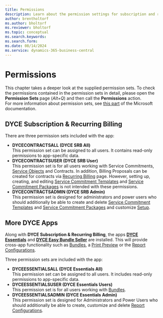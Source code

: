 ```yaml
---
title: Permissions
description: Learn about the permission settings for subscription and recurring billing.
author: brentholtorf
ms.author: bholtorf
ms.reviewer: bholtorf
ms.topic: conceptual
ms.search.keywords: 
ms.search.form: 
ms.date: 08/14/2024
ms.service: dynamics-365-business-central
---
```



# Permissions

This chapter takes a deeper look at the supplied permission sets. To check the permissions contained in the permission sets in detail, please open the **Permission Sets** page (*Alt+Q*) and then call the **Permissions** action. <br/>
For more information about permission sets, see <a href="https://learn.microsoft.com/en-us/dynamics365/business-central/ui-define-granular-permissions/" title= "Assign Permissions to Users and Groups">this part</a> of the Microsoft documentation.


## DYCE Subscription & Recurring Billing
There are three permission sets included with the app:
* **DYCECONTRACTSALL (DYCE SRB All)** <br/>
This permission set can be assigned to all users. It contains read-only permissions to app-specific data.
* **DYCECONTRACTSUSER (DYCE SRB User)** <br/>
This permission set is for all users working with Service Commitments, [Service Objects](/docs/srb/working-with-contracts/service-objects.md) and Contracts. In addition, Billing Proposals can be created for contracts via [Recurring Billing](/docs/srb/recurring-billing.md) page. However, setting up, creating, and editing [Service Commitment Templates](/docs/srb/masterdata/service-commitments.md#service-commitment-templates) and [Service Commitment Packages](/docs/srb/masterdata/service-commitments.md#service-commitment-packages) is not intended with these permissions.
* **DYCECONTRACTSADMIN (DYCE SRB Admin)** <br/>
This permission set is designed for administrators and power users who should additionally be able to create and delete [Service Commitment Templates](/docs/srb/masterdata/service-commitments.md#service-commitment-templates) and [Service Commitment Packages](/docs/srb/masterdata/service-commitments.md#service-commitment-packages) and customize [Setup](/docs/srb/setup/general.md).


## More DYCE Apps
Along with **DYCE Subscription & Recurring Billing**, the apps **[DYCE Essentials](/docs/general/essentials/welcome.md)** and **[DYCE Easy Bundle Seller](/docs/ebs/welcome.md)** are installed. This will provide cross-app functionality such as [Bundles](/docs/ebs/bundles.md), a [Print Preview](/docs/general/essentials/print-preview.md) or the [Report Configurations](/docs/general/essentials/report-configuration.md).

Three permission sets are included with the app:
* **DYCEESSENTIALSALL (DYCE Essentials All)** <br/>
This permission set can be assigned to all users. It includes read-only permissions to app-specific data.
* **DYCEESSENTIALSUSER (DYCE Essentials Users)** <br/>
This permission set is for all users working with [Bundles](/docs/srb/bundles.md).
* **DYCEESSENTIALSADMIN (DYCE Essentials Admin)** <br/>
This permission set is designed for Administrators and Power Users who should additionally be able to create, customize and delete [Report Configurations](/docs/general/essentials/report-configuration.md).